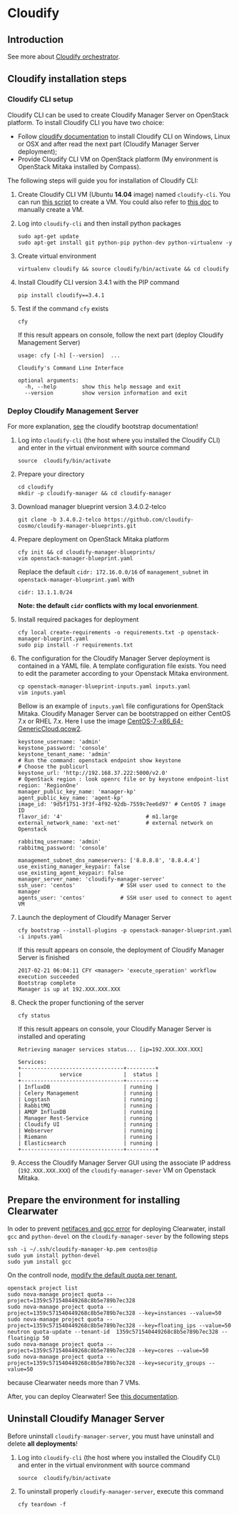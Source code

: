 # Cloudify

## Introduction

See more about [Cloudify orchestrator](http://getcloudify.org/cloud_orchestration_cloud_automation.html).


## Cloudify installation steps

### Cloudify CLI setup

Cloudify CLI can be used to create Cloudify Manager Server on OpenStack platform. To install Cloudify CLI you have two choice:

* Follow [cloudify documentation](http://docs.getcloudify.org/3.4.0/intro/installation/) to install Cloudify CLI on Windows, Linux or OSX and after read the next part (Cloudify Manager Server deployment);
* Provide Cloudify CLI VM on OpenStack platform (My environment is OpenStack Mitaka installed by Compass).

The following steps will guide you for installation of Cloudify CLI:

1. Create Cloudify CLI VM (Ubuntu **14.04** image) named `cloudify-cli`. You can run [this script](../../launch_vm.sh) to create a VM. You could also refer to [this doc](../../ubuntu_centos.md) to manually create a VM.
1. Log into `cloudify-cli` and then install python packages

   ```shell
   sudo apt-get update
   sudo apt-get install git python-pip python-dev python-virtualenv -y
   ```
1. Create virtual environment

   ```shell
   virtualenv cloudify && source cloudify/bin/activate && cd cloudify
   ```
1. Install Cloudify CLI version 3.4.1 with the PIP command <br>

   ```shell
   pip install cloudify==3.4.1
   ```
1. Test if the command `cfy` exists <br>

   ```
   cfy
   ```
   If this result appears on console, follow the next part (deploy Cloudify Management Server) <br>

   ```
   usage: cfy [-h] [--version]  ...

   Cloudify's Command Line Interface

   optional arguments:
     -h, --help        show this help message and exit
     --version         show version information and exit
   ```


### Deploy Cloudify Management Server

For more explanation, [see](http://docs.getcloudify.org/3.4.0/manager/bootstrapping/) the cloudify bootstrap documentation!

1. Log into `cloudify-cli` (the host where you installed the Cloudify CLI) and enter in the virtual environment with source command <br>

   ```shell
   source  cloudify/bin/activate
   ```
1. Prepare your directory <br>

   ```shell
   cd cloudify
   mkdir -p cloudify-manager && cd cloudify-manager
   ```
1. Download manager blueprint version 3.4.0.2-telco <br>

   ```shell
   git clone -b 3.4.0.2-telco https://github.com/cloudify-cosmo/cloudify-manager-blueprints.git
   ```
1. Prepare deployment on OpenStack Mitaka platform <br>

   ```shell
   cfy init && cd cloudify-manager-blueprints/
   vim openstack-manager-blueprint.yaml
   ```
   Replace the default `cidr: 172.16.0.0/16` of `management_subnet` in `openstack-manager-blueprint.yaml` with

   ```
   cidr: 13.1.1.0/24
   ```
   **Note: the default `cidr` conflicts with my local envorienment**.
1. Install required packages for deployment <br>

   ``` shell
   cfy local create-requirements -o requirements.txt -p openstack-manager-blueprint.yaml
   sudo pip install -r requirements.txt
   ```
1. The configuration for the Cloudify Manager Server deployment is contained in a YAML file. A template configuration file exists. You need to edit the parameter according to your Openstack Mitaka environment. <br>

   ```
   cp openstack-manager-blueprint-inputs.yaml inputs.yaml
   vim inputs.yaml
   ```
   Bellow is an example of `inputs.yaml` file configurations for OpenStack Mitaka. Cloudify Manager Server can be bootstrapped on either CentOS 7.x or RHEL 7.x. Here I use the image [CentOS-7-x86_64-GenericCloud.qcow2](https://cloud.centos.org/centos/7/images/CentOS-7-x86_64-GenericCloud.qcow2).

   ```
   keystone_username: 'admin'
   keystone_password: 'console'
   keystone_tenant_name: 'admin'
   # Run the command: openstack endpoint show keystone
   # Choose the publicurl
   keystone_url: 'http://192.168.37.222:5000/v2.0'
   # OpenStack region : look openrc file or by keystone endpoint-list
   region: 'RegionOne'
   manager_public_key_name: 'manager-kp'
   agent_public_key_name: 'agent-kp'
   image_id: '9d5f1751-3f3f-4f92-92db-7559c7ee6d97' # CentOS 7 image ID
   flavor_id: '4'                          # m1.large
   external_network_name: 'ext-net'        # external network on Openstack

   rabbitmq_username: 'admin'
   rabbitmq_password: 'console'

   management_subnet_dns_nameservers: ['8.8.8.8', '8.8.4.4']
   use_existing_manager_keypair: false
   use_existing_agent_keypair: false
   manager_server_name: 'cloudify-manager-server'
   ssh_user: 'centos'              # SSH user used to connect to the manager
   agents_user: 'centos'           # SSH user used to connect to agent VM
   ```
1. Launch the deployment of Cloudify Manager Server <br>

   ```shell
   cfy bootstrap --install-plugins -p openstack-manager-blueprint.yaml -i inputs.yaml
   ```
   If this result appears on console, the deployment of Cloudify Manager Server is finished <br>

   ```
   2017-02-21 06:04:11 CFY <manager> 'execute_operation' workflow execution succeeded
   Bootstrap complete
   Manager is up at 192.XXX.XXX.XXX
   ```
1. Check the proper functioning of the server <br>

   ```
   cfy status
   ```
   If this result appears on console, your Cloudify Manager Server is installed and operating <br>

   ```
   Retrieving manager services status... [ip=192.XXX.XXX.XXX]

   Services:
   +--------------------------------+---------+
   |            service             |  status |
   +--------------------------------+---------+
   | InfluxDB                       | running |
   | Celery Management              | running |
   | Logstash                       | running |
   | RabbitMQ                       | running |
   | AMQP InfluxDB                  | running |
   | Manager Rest-Service           | running |
   | Cloudify UI                    | running |
   | Webserver                      | running |
   | Riemann                        | running |
   | Elasticsearch                  | running |
   +--------------------------------+---------+
   ```
1. Access the Cloudify Manager Server GUI using the associate IP address (`192.XXX.XXX.XXX`) of the `cloudify-manager-sever` VM on Openstack Mitaka.


## Prepare the environment for installing Clearwater

In oder to prevent [netifaces and gcc error](https://groups.google.com/forum/#!topic/cloudify-users/xymyZ362zvQ) for
deploying Clearwater, install `gcc` and `python-devel` on the `cloudify-manager-sever` by the following steps

```shell
ssh -i ~/.ssh/cloudify-manager-kp.pem centos@ip
sudo yum install python-devel
sudo yum install gcc
```

On the controll node, [modify the default quota per tenant](http://www.sebastien-han.fr/blog/2012/09/19/openstack-play-with-quota/),

```shell
openstack project list
sudo nova-manage project quota --project=1359c571540449268c8b5e789b7ec328
sudo nova-manage project quota --project=1359c571540449268c8b5e789b7ec328 --key=instances --value=50
sudo nova-manage project quota --project=1359c571540449268c8b5e789b7ec328 --key=floating_ips --value=50
neutron quota-update --tenant-id  1359c571540449268c8b5e789b7ec328 --floatingip 50
sudo nova-manage project quota --project=1359c571540449268c8b5e789b7ec328 --key=cores --value=50
sudo nova-manage project quota --project=1359c571540449268c8b5e789b7ec328 --key=security_groups --value=50
```

because Clearwater needs more than 7 VMs.

After, you can deploy Clearwater! See [this documentation](clearwater.md).


## Uninstall Cloudify Manager Server

Before uninstall `cloudify-manager-server`, you must have uninstall and delete **all deployments**!

1. Log into `cloudify-cli` (the host where you installed the Cloudify CLI) and enter in the virtual environment with source command <br>

   ```shell
   source  cloudify/bin/activate
   ```
1. To uninstall properly `cloudify-manager-server`, execute this command <br>

   ```shell
   cfy teardown -f
   ```
